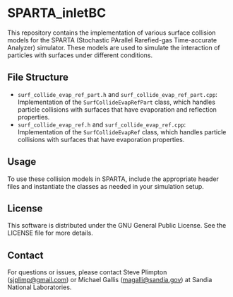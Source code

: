 # SPARTA_inletBC

This repository contains the implementation of various surface collision models for the SPARTA (Stochastic PArallel Rarefied-gas Time-accurate Analyzer) simulator. These models are used to simulate the interaction of particles with surfaces under different conditions.

## File Structure

- `surf_collide_evap_ref_part.h` and `surf_collide_evap_ref_part.cpp`: Implementation of the `SurfCollideEvapRefPart` class, which handles particle collisions with surfaces that have evaporation and reflection properties.
- `surf_collide_evap_ref.h` and `surf_collide_evap_ref.cpp`: Implementation of the `SurfCollideEvapRef` class, which handles particle collisions with surfaces that have evaporation properties.
  
## Usage

To use these collision models in SPARTA, include the appropriate header files and instantiate the classes as needed in your simulation setup.

## License

This software is distributed under the GNU General Public License. See the LICENSE file for more details.

## Contact

For questions or issues, please contact Steve Plimpton (sjplimp@gmail.com) or Michael Gallis (magalli@sandia.gov) at Sandia National Laboratories.
